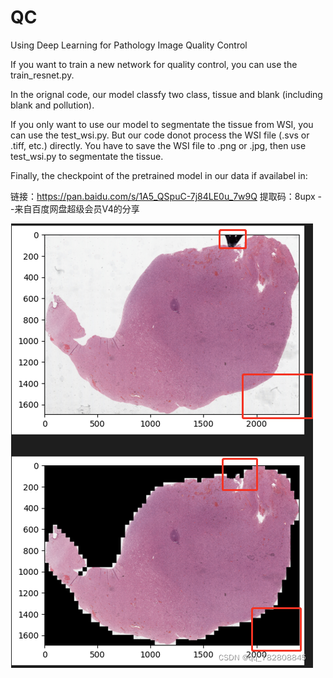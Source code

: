 # QC
Using Deep Learning for Pathology Image Quality Control

If you want to train a new network for quality control, you can use the train_resnet.py.

In the orignal code, our model classfy two class, tissue and blank (including blank and pollution).

If you only want to use our model to segmentate the tissue from WSI, you can use the test_wsi.py. But our code donot process the 
WSI file (.svs or .tiff, etc.) directly. You have to save the WSI file to .png or .jpg, then use test_wsi.py to segmentate the tissue.

Finally, the checkpoint of the pretrained model in our data if availabel in:

链接：https://pan.baidu.com/s/1A5_QSpuC-7j84LE0u_7w9Q 
提取码：8upx 
--来自百度网盘超级会员V4的分享

![image](https://raw.githubusercontent.com/Bingchao-Zhao/QC/master/seg.jpg)
